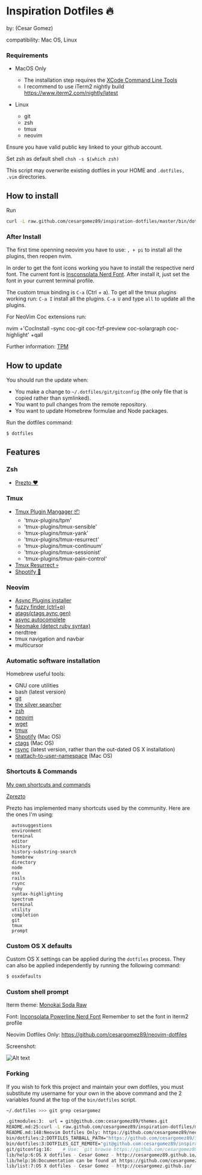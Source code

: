 # Inspiration Dotfiles :fire:
by: (Cesar Gomez)

compatibility: Mac OS, Linux


### Requirements
- MacOS Only

  - The installation step requires the [XCode Command Line
Tools](https://developer.apple.com/downloads)
  - I recommend to use iTerm2 nightly build
https://www.iterm2.com/nightly/latest

- Linux
  - git
  - zsh
  - tmux
  - neovim


Ensure you have valid public key linked to your github account.

Set zsh as default shell
`chsh -s $(which zsh)`

This script may overwrite existing dotfiles in your HOME and `.dotfiles, .vim` directories.

## How to install

Run
```bash
curl -L raw.github.com/cesargomez89/inspiration-dotfiles/master/bin/dotfiles | bash
```

### After Install

The first time openning neovim you have to use: `, + pi` to install all the plugins,
then reopen nvim.

In order to get the font icons working you have to install the respective nerd font. The current font is [Insconsolata Nerd Font](https://github.com/ryanoasis/nerd-fonts).
After install it, just set the font in your current terminal profile.

The custom tmux binding is `C-a` (Ctrl + a).
To get all the tmux plugins working run:
`C-a I` install all the plugins.
`C-a U` and type `all` to update all the plugins.

For NeoVim Coc extensions run:

nvim +'CocInstall -sync coc-git coc-fzf-preview coc-solargraph coc-highlight' +qall

Further information: [TPM](https://github.com/tmux-plugins/tpm)

## How to update

You should run the update when:

* You make a change to `~/.dotfiles/git/gitconfig` (the only file that is
  copied rather than symlinked).
* You want to pull changes from the remote repository.
* You want to update Homebrew formulae and Node packages.

Run the dotfiles command:

```bash
$ dotfiles
```


## Features

### Zsh

* [Prezto :heart:](https://github.com/sorin-ionescu/prezto)

### Tmux

* [Tmux Plugin Mangager :package:](https://github.com/tmux-plugins/tpm)
  * 'tmux-plugins/tpm'
  * 'tmux-plugins/tmux-sensible'
  * 'tmux-plugins/tmux-yank'
  * 'tmux-plugins/tmux-resurrect'
  * 'tmux-plugins/tmux-continuum'
  * 'tmux-plugins/tmux-sessionist'
  * 'tmux-plugins/tmux-pain-control'
* [Tmux Resurrect :skull:](https://github.com/tmux-plugins/tmux-resurrect)
* [Shpotify :green_apple:](https://github.com/hnarayanan/shpotify)

### Neovim

* [Async Plugins installer](https://github.com/junegunn/vim-plug)
* [fuzzy finder (ctrl+p)](https://github.com/junegunn/fzf)
* [atags(ctags aync gen)](https://github.com/fntlnz/atags.vim)
* [async autocomplete](https://github.com/Shougo/deoplete.nvim)
* [Neomake (detect ruby syntax)](https://github.com/neomake/neomake)
* nerdtree
* tmux navigation and navbar
* multicursor

### Automatic software installation

Homebrew useful tools:

* GNU core utilities
* bash (latest version)
* [git](http://git-scm.com/)
* [the silver searcher](https://github.com/ggreer/the_silver_searcher)
* [zsh](https://sourceforge.net/projects/zsh/files/)
* [neovim](https://neovim.io/)
* [wget](http://www.gnu.org/software/wget/)
* [tmux](http://tmux.sourceforge.net/)
* [Shpotify](https://github.com/hnarayanan/shpotify) (Mac OS)
* [ctags](https://github.com/universal-ctags/homebrew-universal-ctags) (Mac OS)
* [rsync](https://rsync.samba.org/) (latest version, rather than the out-dated OS X installation)
* [reattach-to-user-namespace](https://github.com/ChrisJohnsen/tmux-MacOSX-pasteboard) (Mac OS)

### Shortcuts & Commands

[My own shortcuts and commands](/shell/shell_aliases)

[Zprezto](https://github.com/sorin-ionescu/prezto/tree/master/modules)

Prezto has implemented many shortcuts used by the community. Here are the ones I'm using:
```
  autosuggestions
  environment
  terminal
  editor
  history
  history-substring-search
  homebrew
  directory
  node
  osx
  rails
  rsync
  ruby
  syntax-highlighting
  spectrum
  terminal
  utility
  completion
  git
  tmux
  prompt
```

### Custom OS X defaults

Custom OS X settings can be applied during the `dotfiles` process. They can
also be applied independently by running the following command:

```bash
$ osxdefaults
```

### Custom shell prompt

Iterm theme:
[Monokai Soda Raw](https://raw.githubusercontent.com/mbadolato/iTerm2-Color-Schemes/master/schemes/Monokai%20Soda.itermcolors)

Font:
[Inconsolata Powerline Nerd Font](/files/inconsolata_nerd_font_complete.otf)
Remember to set the font in iterm2 profile

Neovim Dotfiles Only: https://github.com/cesargomez89/neovim-dotfiles

Screenshot:

![Alt text](/files/screenshot.png)

### Forking

If you wish to fork this project and maintain your own dotfiles, you must
substitute my username for your own in the above command and the 2 variables
found at the top of the `bin/dotfiles` script.

```bash
~/.dotfiles >>> git grep cesargomez

.gitmodules:3:  url = git@github.com:cesargomez89/themes.git
README.md:25:curl -L raw.github.com/cesargomez89/inspiration-dotfiles/master/bin/dotfiles | bash
README.md:148:Neovim Dotfiles Only: https://github.com/cesargomez89/neovim-dotfiles
bin/dotfiles:2:DOTFILES_TARBALL_PATH="https://github.com/cesargomez89/inspiration-dotfiles/tarball/master"
bin/dotfiles:3:DOTFILES_GIT_REMOTE="git@github.com:cesargomez89/inspiration-dotfiles.git"
git/gitconfig:16:    # Use: `git browse https://github.com/cesargomez89/inspiration-dotfiles <commit-ish>`
lib/help:6:OS X dotfiles - Cesar Gomez - http://cesargomez89.github.io/
lib/help:16:Documentation can be found at https://github.com/cesargomez89/inspiration-dotfiles/
lib/list:7:OS X dotfiles - Cesar Gomez - http://cesargomez.github.io/
```
